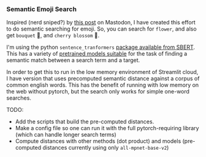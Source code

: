 
### Semantic Emoji Search

Inspired (nerd sniped?) by [this post](https://data-folks.masto.host/@archie/109543055657581394) on Mastodon, I have created this effort to do semantic searching for emoji. So, you can search for `flower`, and also get `bouquet` 💐, and `cherry blossom` 🌸.

I'm using the python `sentence_tranformers` [package available from SBERT](https://www.sbert.net/index.html). This has a variety of [pretrained models suitable](https://www.sbert.net/docs/pretrained_models.htm) for the task of finding a semantic match between a search term and a target.

In order to get this to run in the low memory environment of Streamlit cloud, I have version that uses precomputed semantic distance against a corpus of common english words. This has the benefit of running with low memory on the web without pytorch, but the search only works for simple one-word searches.

TODO:

* Add the scripts that build the pre-computed distances.
* Make a config file so one can run it with the full pytorch-requiring library (which can handle longer search terms)
* Compute distances with other methods (dot product) and models (pre-computed distances currently using only `all-mpnet-base-v2`)